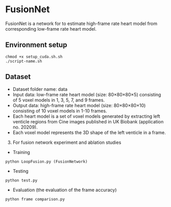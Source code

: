 # FusionNet
FusionNet is a network for to estimate high-frame rate heart model from corresponding low-frame rate heart model.

## Environment setup
```
chmod +x setup_cuda.sh.sh
./script-name.sh
```

## Dataset 
- Dataset folder name: data 
- Input data: low-frame rate heart model (size: 80×80×80×5) consisting of 5 voxel models in 1, 3, 5, 7, and 9 frames.
- Output data: high-frame rate heart model (size: 80×80×80×10) consisting of 10 voxel models in 1-10 frames.
- Each heart model is a set of voxel models generated by extracting left venticle regions from Cine images published in UK Biobank (application no. 20209).
- Each voxel model represents the 3D shape of the left venticle in a frame.

3. For fusion network experiment and ablation studies
- Training
```
python LoopFusion.py (FusionNetwork)
```                                                   
- Testing
```
python test.py
```
- Evaluation (the evaluation of the frame accuracy)
```
python frame comparison.py
```
